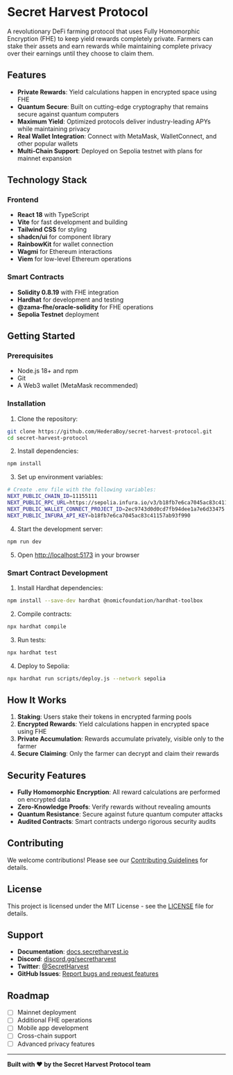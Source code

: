 # Secret Harvest Protocol

A revolutionary DeFi farming protocol that uses Fully Homomorphic Encryption (FHE) to keep yield rewards completely private. Farmers can stake their assets and earn rewards while maintaining complete privacy over their earnings until they choose to claim them.

## Features

- **Private Rewards**: Yield calculations happen in encrypted space using FHE
- **Quantum Secure**: Built on cutting-edge cryptography that remains secure against quantum computers
- **Maximum Yield**: Optimized protocols deliver industry-leading APYs while maintaining privacy
- **Real Wallet Integration**: Connect with MetaMask, WalletConnect, and other popular wallets
- **Multi-Chain Support**: Deployed on Sepolia testnet with plans for mainnet expansion

## Technology Stack

### Frontend
- **React 18** with TypeScript
- **Vite** for fast development and building
- **Tailwind CSS** for styling
- **shadcn/ui** for component library
- **RainbowKit** for wallet connection
- **Wagmi** for Ethereum interactions
- **Viem** for low-level Ethereum operations

### Smart Contracts
- **Solidity 0.8.19** with FHE integration
- **Hardhat** for development and testing
- **@zama-fhe/oracle-solidity** for FHE operations
- **Sepolia Testnet** deployment

## Getting Started

### Prerequisites

- Node.js 18+ and npm
- Git
- A Web3 wallet (MetaMask recommended)

### Installation

1. Clone the repository:
```bash
git clone https://github.com/HederaBoy/secret-harvest-protocol.git
cd secret-harvest-protocol
```

2. Install dependencies:
```bash
npm install
```

3. Set up environment variables:
```bash
# Create .env file with the following variables:
NEXT_PUBLIC_CHAIN_ID=11155111
NEXT_PUBLIC_RPC_URL=https://sepolia.infura.io/v3/b18fb7e6ca7045ac83c41157ab93f990
NEXT_PUBLIC_WALLET_CONNECT_PROJECT_ID=2ec9743d0d0cd7fb94dee1a7e6d33475
NEXT_PUBLIC_INFURA_API_KEY=b18fb7e6ca7045ac83c41157ab93f990
```

4. Start the development server:
```bash
npm run dev
```

5. Open [http://localhost:5173](http://localhost:5173) in your browser

### Smart Contract Development

1. Install Hardhat dependencies:
```bash
npm install --save-dev hardhat @nomicfoundation/hardhat-toolbox
```

2. Compile contracts:
```bash
npx hardhat compile
```

3. Run tests:
```bash
npx hardhat test
```

4. Deploy to Sepolia:
```bash
npx hardhat run scripts/deploy.js --network sepolia
```

## How It Works

1. **Staking**: Users stake their tokens in encrypted farming pools
2. **Encrypted Rewards**: Yield calculations happen in encrypted space using FHE
3. **Private Accumulation**: Rewards accumulate privately, visible only to the farmer
4. **Secure Claiming**: Only the farmer can decrypt and claim their rewards

## Security Features

- **Fully Homomorphic Encryption**: All reward calculations are performed on encrypted data
- **Zero-Knowledge Proofs**: Verify rewards without revealing amounts
- **Quantum Resistance**: Secure against future quantum computer attacks
- **Audited Contracts**: Smart contracts undergo rigorous security audits

## Contributing

We welcome contributions! Please see our [Contributing Guidelines](CONTRIBUTING.md) for details.

## License

This project is licensed under the MIT License - see the [LICENSE](LICENSE) file for details.

## Support

- **Documentation**: [docs.secretharvest.io](https://docs.secretharvest.io)
- **Discord**: [discord.gg/secretharvest](https://discord.gg/secretharvest)
- **Twitter**: [@SecretHarvest](https://twitter.com/SecretHarvest)
- **GitHub Issues**: [Report bugs and request features](https://github.com/HederaBoy/secret-harvest-protocol/issues)

## Roadmap

- [ ] Mainnet deployment
- [ ] Additional FHE operations
- [ ] Mobile app development
- [ ] Cross-chain support
- [ ] Advanced privacy features

---

**Built with ❤️ by the Secret Harvest Protocol team**
